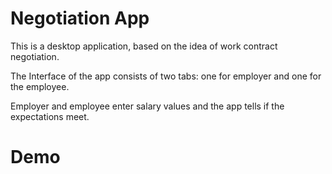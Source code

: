 # Negotiation App

This is a desktop application, based on the idea of work contract negotiation.

The Interface of the app consists of two tabs: one for employer and one for the employee.

Employer and employee enter salary values and the app tells if the expectations meet.

# Demo




